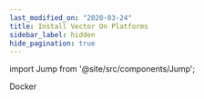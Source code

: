 ```yaml
---
last_modified_on: "2020-03-24"
title: Install Vector On Platforms
sidebar_label: hidden
hide_pagination: true
---
```


import Jump from '@site/src/components/Jump';

<Jump to="/docs/setup/installation/platforms/docker/">Docker</Jump>



